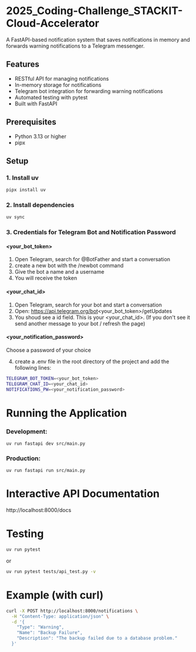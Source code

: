 # 2025_Coding-Challenge_STACKIT-Cloud-Accelerator

A FastAPI-based notification system that saves notifications in memory and forwards warning notifications to a Telegram messenger.

## Features

- RESTful API for managing notifications
- In-memory storage for notifications
- Telegram bot integration for forwarding warning notifications
- Automated testing with pytest
- Built with FastAPI

## Prerequisites

- Python 3.13 or higher
- pipx

## Setup

### 1. Install uv

```bash
pipx install uv
```

### 2. Install dependencies

```bash
uv sync
```

### 3. Credentials for Telegram Bot and Notification Password

#### <your_bot_token> 

1. Open Telegram, search for @BotFather and start a conversation
2. create a new bot with the /newbot command
3. Give the bot a name and a username
4. You will receive the token

#### <your_chat_id> 
1. Open Telegram, search for your bot and start a conversation
2. Open: https://api.telegram.org/bot<your_bot_token>/getUpdates
3. You shoud see a id field. This is your <your_chat_id>. (If you don't see it send another message to your bot / refresh the page)

#### <your_notification_password>
Choose a password of your choice

4.  create a .env file in the root directory of the project and add the following lines:

```bash
TELEGRAM_BOT_TOKEN=<your_bot_token>
TELEGRAM_CHAT_ID=<your_chat_id>
NOTIFICATIONS_PW=<your_notification_password>
```

# Running the Application

### Development:

```shell
uv run fastapi dev src/main.py
```
### Production:

```shell
uv run fastapi run src/main.py
```

# Interactive API Documentation

http://localhost:8000/docs

# Testing

```bash
uv run pytest
```
or

```bash
uv run pytest tests/api_test.py -v
```

# Example (with curl)
```bash
curl -X POST http://localhost:8000/notifications \
  -H "Content-Type: application/json" \
  -d '{
    "Type": "Warning",
    "Name": "Backup Failure",
    "Description": "The backup failed due to a database problem."
  }'
```
